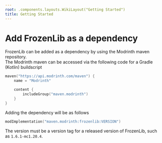 ```yaml
---
root: .components.layouts.WikiLayout("Getting Started")
title: Getting Started
---
```


# Add FrozenLib as a dependency

FrozenLib can be added as a dependency by using the Modrinth maven repository.  
The Modrinth maven can be accessed via the following code for a Gradle (Kotlin) buildscript
```kotlin
maven("https://api.modrinth.com/maven") {
    name = "Modrinth"

    content {
        includeGroup("maven.modrinth")
    }
}
```

Adding the dependency will be as follows
```kotlin
modImplementation("maven.modrinth:frozenlib:VERSION")
```
The version must be a version tag for a released version of FrozenLib, such as `1.6.1-mc1.20.4`.

